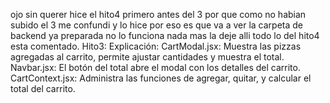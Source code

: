 ojo sin querer hice el hito4 primero antes del 3 por que como no habian subido el 3 me confundi y 
lo hice por eso es que va a ver la carpeta de backend ya preparada no lo funciona nada mas la deje alli
todo lo del hito4 esta comentado.
Hito3:
Explicación:
CartModal.jsx: Muestra las pizzas agregadas al carrito, permite ajustar cantidades y muestra el total.
Navbar.jsx: El botón del total abre el modal con los detalles del carrito.
CartContext.jsx: Administra las funciones de agregar, quitar, y calcular el total del carrito.
